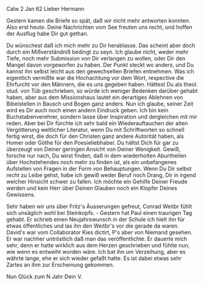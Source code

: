  Calw 2 Jan 62
Lieber Hermann

Gestern kamen die Briefe so spät, daß wir nicht mehr antworten konnten. Also erst heute. Deine Nachrichten vom See freuten uns recht, und hoffen der Ausflug habe Dir gut gethan.

Du wünschest daß ich mich mehr zu Dir herablasse. Das scheint aber doch durch ein Mißverständniß bedingt zu seyn. Ich glaube nicht, weder mehr Tiefe, noch mehr Submission von Dir verlangen zu wollen, oder Dir den Mangel davon vorgeworfen zu haben. Der Punkt steckt wo anders, und Du kannst ihn selbst leicht aus den gewechselten Briefen entnehmen. Was ich eigentlich vermißte war die Hochachtung vor dem Wort, respective die Ehrfurcht vor den Männern, die es uns gegeben haben. Hättest Du als theol. stud. von Tüb geschrieben, so würde ich weniger Bedenken darüber gehabt haben, aber aus dem Missionshaus lautet ein derartiges Ablehnen von Bibelstellen in Bausch und Bogen ganz anders. Nun ich glaube, seiner Zeit wird es Dir auch noch einen andern Eindruck geben. Ich bin kein Buchstabenverehrer, sondern lasse über Inspiration und dergleichen mit mir reden. Aber bei Dir fürchte ich sehr bald ein Wiederauftauchen der alten Vergötterung weltlicher Literatur, wenn Du mit Schriftworten so schnell fertig wirst, die doch für den Christen ganz andere Autorität haben, als Homer oder Göthe für den Poesieliebhaber. 
Du hältst Dich für gar zu überzeugt von Deiner geringen Ansicht von Deiner Wenigkeit. Gewiß, forsche nur nach, Du wirst finden, daß in dem wiederholten Aburtheilen über Hochstehendes noch mehr zu finden ist, als ein unbefangenes Aufstellen von Fragen in der Form von Behauptungen. 
Wenn Du Dir selbst recht zu Leibe gehst, habe ich gewiß weder Beruf noch Drang, Dir in irgend welcher Hinsicht schwer zu fallen. Ich möchte ein Gehilfe Deiner Freude werden und kein Herr über Deinen Glauben noch ein Klopfer Deines Gewissens.

Sehr haben wir uns über Fritz's Äusserungen gefreut, Conrad Weitbr fühlt sich unsäglich wohl bei Steinkopfs. - Gestern hat Paul einen traurigen Tag gehabt. Er schrieb einen Neujahrswunsch in der Schule ich hielt ihn für etwas öffentliches und las ihn den Weitbr's vor die gerade da waren. David's war vom Collaborator Kies dictirt, P's aber von Niemand gesehen. Er war nachher untröstlich daß man das veröffentlichte. Er dauerte mich sehr, denn er hatte wirklich aus dem Herzen geschrieben und fühlte nun, wie wenn es entweiht worden wäre. Ich bat ihn um Verzeihung, aber es währte lange, ehe er sich wieder gefaßt hatte. Es ist dabei etwas sehr Zartes an ihm zur Erscheinung gekommen.

 Nun Glück zum N Jahr
 Dein V.


